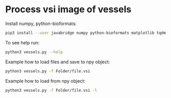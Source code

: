 # Process vsi image of vessels

Install numpy, python-bioformats:

```bash
pip3 install --user javabridge numpy python-bioformats matplotlib tqdm
```

To see help run:
```bash
python3 vessels.py --help
```

Example how to load files and save to npy object:
```bash
python3 vessels.py -f Folder/file.vsi
```

Example how to load from npy object:
```bash
python3 vessels.py -f Folder/file.vsi -l
```